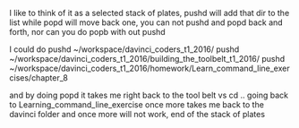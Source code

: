 I like to think of it as a selected stack of plates, pushd will add that dir to the list
while popd will move back one, you can not pushd and popd back and forth, nor can you do popb
with out pushd

I could do
pushd ~/workspace/davinci_coders_t1_2016/
pushd ~/workspace/davinci_coders_t1_2016/building_the_toolbelt_t1_2016/
pushd ~/workspace/davinci_coders_t1_2016/homework/Learn_command_line_exercises/chapter_8

and by doing popd it takes me right back to the tool belt vs cd .. going back to Learning_command_line_exercise
once more takes me back to the davinci folder and once more will not work, end of the stack of plates
